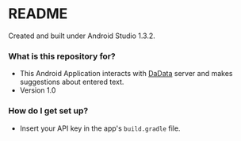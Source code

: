# README #

Created and built under Android Studio 1.3.2.

### What is this repository for? ###

* This Android Application interacts with [DaData](https://dadata.ru/) server and makes suggestions about entered text.
* Version 1.0

### How do I get set up? ###

* Insert your API key in the app's `build.gradle` file.